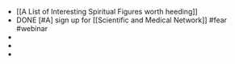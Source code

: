 - [[A List of Interesting Spiritual Figures worth heeding]]
- DONE [#A] sign up for [[Scientific and Medical Network]] #fear #webinar
-
-
-